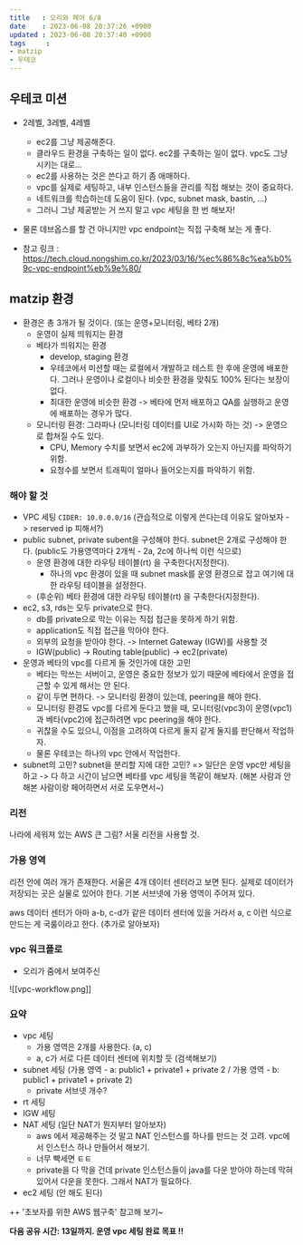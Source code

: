 ```yaml
---
title   : 오리와 페어 6/8
date    : 2023-06-08 20:37:26 +0900
updated : 2023-06-08 20:37:40 +0900
tags     : 
- matzip
- 우테코
---
```


## 우테코 미션
- 2레벨, 3레벨, 4레벨
	- ec2를 그냥 제공해준다.
	- 클라우드 환경을 구축하는 일이 없다. ec2를 구축하는 일이 없다. vpc도 그냥 시키는 대로...
	- ec2를 사용하는 것은 쓴다고 하기 좀 애매하다.
	- vpc를 실제로 세팅하고, 내부 인스턴스들을 관리를 직접 해보는 것이 중요하다.
	- 네트워크를 학습하는데 도움이 된다. (vpc, subnet mask, bastin, ...)
	- 그러니 그냥 제공받는 거 쓰지 말고 vpc 세팅을 한 번 해보자!
- 물론 데브옵스를 할 건 아니지만 vpc endpoint는 직접 구축해 보는 게 좋다.

- 참고 링크 : https://tech.cloud.nongshim.co.kr/2023/03/16/%ec%86%8c%ea%b0%9c-vpc-endpoint%eb%9e%80/
## matzip 환경
- 환경은 총 3개가 될 것이다. (또는 운영+모니터링, 베타 2개)
	- 운영이 실제 띄워지는 환경
	- 베타가 띄워지는 환경
		- develop, staging 환경
		- 우테코에서 미션할 때는 로컬에서 개발하고 테스트 한 후에 운영에 배포한다. 그러나 운영이나 로컬이나 비슷한 환경을 맞춰도 100% 된다는 보장이 없다.
		- 최대한 운영에 비슷한 환경 -> 베타에 먼저 배포하고 QA를 실행하고 운영에 배포하는 경우가 많다.
	- 모니터링 환경: 그라파나 (모니터링 데이터를 UI로 가시화 하는 것) -> 운영으로 합쳐질 수도 있다.
		- CPU, Memory 수치를 보면서 ec2에 과부하가 오는지 아닌지를 파악하기 위함. 
		- 요청수를 보면서 트래픽이 얼마나 들어오는지를 파악하기 위함.

### 해야 할 것
- VPC 세팅 `CIDER: 10.0.0.0/16` (관습적으로 이렇게 쓴다는데 이유도 알아보자 -> reserved ip 피해서?)
- public subnet, private subent을 구성해야 한다. subnet은 2개로 구성해야 한다. (public도 가용영역마다 2개씩 - 2a, 2c에 하나씩 이런 식으로)
	- 운영 환경에 대한 라우팅 테이블(rt) 을 구축한다(지정한다).
		- 하나의 vpc 환경이 있을 때 subnet mask를 운영 환경으로 잡고 여기에 대한 라우팅 테이블을 설정한다.
	- (후순위) 베타 환경에 대한 라우팅 테이블(rt) 을 구축한다(지정한다).
- ec2, s3, rds는 모두 private으로 한다.
	- db를 private으로 막는 이유는 직접 접근을 못하게 하기 위함.
	- application도 직접 접근을 막아야 한다.
	- 외부의 요청을 받아야 한다. -> Internet Gateway (IGW)를 사용할 것
	- IGW(public) -> Routing table(public) -> ec2(private)
- 운영과 베타의 vpc를 다르게 둘 것인가에 대한 고민
	- 베타는 막쓰는 서버이고, 운영은 중요한 정보가 있기 때문에 베타에서 운영을 접근할 수 있게 해서는 안 된다.
	- 같이 두면 편하다. -> 모니터링 환경이 있는데, peering을 해야 한다.
	- 모니터링 환경도 vpc를 다르게 둔다고 했을 때, 모니터링(vpc3)이 운영(vpc1)과 베타(vpc2)에 접근하려면 vpc peering을 해야 한다.
	- 귀찮을 수도 있으니, 이점을 고려하여 다르게 둘지 같게 둘지를 판단해서 작업하자.
	- 물론 우테코는 하나의 vpc 안에서 작업한다.
- subnet의 고민? subnet을 분리할 지에 대한 고민?
=> 일단은 운영 vpc만 세팅을 하고 -> 다 하고 시간이 남으면 베타를 vpc 세팅을 똑같이 해보자. (해본 사람과 안 해본 사람이랑 페어하면서 서로 도우면서~)

### 리전
나라에 세워져 있는 AWS 큰 그림?
서울 리전을 사용할 것.

### 가용 영역
리전 안에 여러 개가 존재한다. 서울은 4개
데이터 센터라고 보면 된다. 실제로 데이터가 저장되는 곳은 실물로 있어야 한다.
기본 서브넷에 가용 영역이 주어져 있다.

aws 데이터 센터가 아마 a-b, c-d가 같은 데이터 센터에 있을 거라서 a, c 이런 식으로 만드는 게 국룰이라고 한다. (추가로 알아보자)

### vpc 워크플로

- 오리가 줌에서 보여주신 

![[vpc-workflow.png]]

### 요약
- vpc 세팅
	- 가용 영역은 2개를 사용한다. (a, c)
	- a, c가 서로 다른 데이터 센터에 위치할 듯 (검색해보기)
- subnet 세팅 (가용 영역 - a: public1 + private1 + private 2 / 가용 영역 - b: public1 + private1 + private 2)
	- private 서브넷 개수?
- rt 세팅
- IGW 세팅
- NAT 세팅 (일단 NAT가 뭔지부터 알아보자)
	- aws 에서 제공해주는 것 말고 NAT 인스턴스를 하나를 만드는 것 고려. vpc에서 인스턴스 하나 만들어서 해보기.
	- 너무 빡세면 ㅌㅌ
	- private을 다 막을 건데 private 인스턴스들이 java를 다운 받아야 하는데 막혀있어서 다운을 못한다. 그래서 NAT가 필요하다.
- ec2 세팅 (안 해도 된다)

++ '초보자를 위한 AWS 웹구축' 참고해 보기~

**다음 공유 시간: 13일까지. 운영 vpc 세팅 완료 목표 !!**